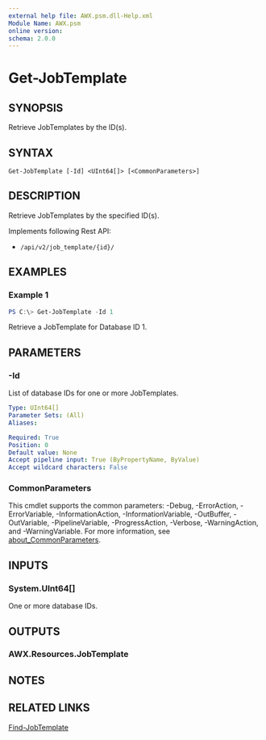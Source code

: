 ```yaml
---
external help file: AWX.psm.dll-Help.xml
Module Name: AWX.psm
online version:
schema: 2.0.0
---
```


# Get-JobTemplate

## SYNOPSIS
Retrieve JobTemplates by the ID(s).

## SYNTAX

```
Get-JobTemplate [-Id] <UInt64[]> [<CommonParameters>]
```

## DESCRIPTION
Retrieve JobTemplates by the specified ID(s).

Implements following Rest API:  
- `/api/v2/job_template/{id}/`  

## EXAMPLES

### Example 1
```powershell
PS C:\> Get-JobTemplate -Id 1
```

Retrieve a JobTemplate for Database ID 1.

## PARAMETERS

### -Id
List of database IDs for one or more JobTemplates.

```yaml
Type: UInt64[]
Parameter Sets: (All)
Aliases:

Required: True
Position: 0
Default value: None
Accept pipeline input: True (ByPropertyName, ByValue)
Accept wildcard characters: False
```

### CommonParameters
This cmdlet supports the common parameters: -Debug, -ErrorAction, -ErrorVariable, -InformationAction, -InformationVariable, -OutBuffer, -OutVariable, -PipelineVariable, -ProgressAction, -Verbose, -WarningAction, and -WarningVariable. For more information, see [about_CommonParameters](http://go.microsoft.com/fwlink/?LinkID=113216).

## INPUTS

### System.UInt64[]
One or more database IDs.

## OUTPUTS

### AWX.Resources.JobTemplate
## NOTES

## RELATED LINKS

[Find-JobTemplate](Find-JobTemplate.md)
